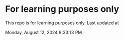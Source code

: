 # For learning purposes only
This repo is for learning purposes only.
Last updated at

Monday, August 12, 2024 8:33:13 PM

